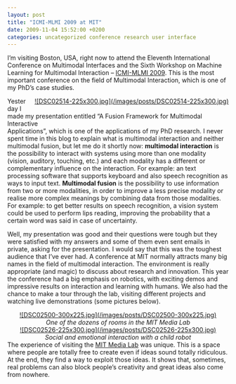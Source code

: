 ```yaml
---
layout: post
title: "ICMI-MLMI 2009 at MIT"
date: 2009-11-04 15:52:00 +0200
categories: uncategorized conference research user interface
---
```


I’m visiting Boston, USA, right now to attend the Eleventh International Conference on Multimodal Interfaces and the Sixth Workshop on Machine Learning for Multimodal Interaction – <a href="http://icmi2009.acm.org/">ICMI-MLMI 2009</a>. This is the most important conference on the field of Multimodal Interaction, which is one of my PhD’s case studies.

<div style="clear: both; text-align: center;"><a href="http://69.89.31.239/~hildeber/wp-content/uploads/2009/11/DSC02514.jpg" style="clear: right; float: right; margin-bottom: 1em; margin-left: 1em;">![DSC02514-225x300.jpg](/images/posts/DSC02514-225x300.jpg)</a></div>
Yesterday I made my presentation entitled “A Fusion Framework for Multimodal Interactive<br/>Applications”, which is one of the applications of my PhD research. I never spent time in this blog to explain what is multimodal interaction and neither multimodal fusion, but let me do it shortly now: <b>multimodal interaction</b> is the possibility to interact with systems using more than one modality (vision, auditory, touching, etc.) and each modality has a different or complementary influence on the interaction. For example: an text processing software that supports keyboard and also speech recognition as ways to input text. <b>Multimodal fusion</b> is the possibility to use information from two or more modalities, in order to improve a less precise modality or realise more complex meanings by combining data from those modalities. For example: to get better results on speech recognition, a vision system could be used to perform lips reading, improving the probability that a certain word was said in case of uncertainty.

Well, my presentation was good and their questions were tough but they were satisfied with my answers and some of them even sent emails in private, asking for the presentation. I would say that this was the toughest audience that I’ve ever had. A conference at MIT normally attracts many big names in the field of multimodal interaction. The environment is really appropriate (and magic) to discuss about research and innovation. This year the conference had a big emphasis on robotics, with exciting demos and impressive results on interaction and learning with humans. We also had the chance to make a tour through the lab, visiting different projects and watching live demonstrations (some pictures below).

<div style="clear: both; text-align: center;"><a href="http://69.89.31.239/~hildeber/wp-content/uploads/2009/11/DSC02500.jpg" style="margin-left: 1em; margin-right: 1em;">![DSC02500-300x225.jpg](/images/posts/DSC02500-300x225.jpg)</a></div>
<div style="text-align: center;"><i>One of the dozens of rooms in the MIT Media Lab</i></div>


<div style="clear: both; text-align: center;"><a href="http://69.89.31.239/~hildeber/wp-content/uploads/2009/11/DSC02526.jpg" style="margin-left: 1em; margin-right: 1em;">![DSC02526-225x300.jpg](/images/posts/DSC02526-225x300.jpg)</a></div>
<div style="text-align: center;"><i>Social and emotional interaction with a child robot</i></div>
The experience of visiting the <a href="http://www.media.mit.edu/">MIT Media Lab</a> was unique. This is a space where people are totally free to create even if ideas sound totally ridiculous. At the end, they find a way to exploit those ideas. It shows that, sometimes, real problems can also block people’s creativity and great ideas also come from nowhere.
